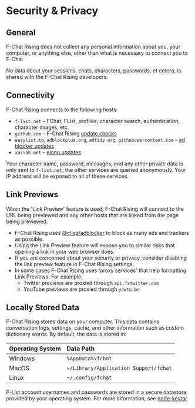 # Security & Privacy

## General
F-Chat Rising does not collect any personal information about you, your computer, or anything else, other than what is necessary to connect you to F-Chat.

No data about your sessions, chats, characters, passwords, et cetera, is shared with the F-Chat Rising developers.

## Connectivity
F-Chat Rising connects to the following hosts:

  * `f-list.net` – FChat, FList, profiles, character search, authentication, character images, etc.
  * `github.com` – F-Chat Rising [update checks](./electron/pack.js)
  * `easylist.to`, `adblockplus.org`, `adtidy.org`, `githubusercontent.com` – [ad blocker updates](./electron/blocker/blocker.ts)
  * `xariah.net` – [eicon updates](./learn/eicon/updater.ts)

Your character name, password, messages, and any other private data is only sent to `f-list.net`; the other services are queried anonymously.
Your IP address will be exposed to all of these services.

## Link Previews
When the 'Link Preview' feature is used, F-Chat Rising will connect to the URL being previewed and any other hosts that are linked from the page being previewed.

* F-Chat Rising uses [@cliqz/adblocker](https://github.com/ghostery/adblocker) to block as many ads and trackers as possible.
* Using the Link Preview feature will expose you to similar risks that opening a link in your web browser does.
* If you are concerned about your security or privacy, consider disabling the link preview feature in F-Chat Rising settings.
* In some cases F-Chat Rising uses 'proxy services' that help formatting Link Previews. For example:
  * Twitter previews are proxied through `api.fxtwitter.com`
  * YouTube previews are proxied through `yewtu.be`

## Locally Stored Data
F-Chat Rising stores data on your computer. This data contains conversation logs, settings, cache, and other
information such as custom dictionary words. By default, the data is stored in:

| **Operating System** | **Data Path**                         |
|:---------------------|:--------------------------------------|
| Windows              | `%AppData%\fchat`                     |
| MacOS                | `~/Library/Application Support/fchat` |
| Linux                | `~/.config/fchat`                     |

F-List account usernames and passwords are stored in a secure datastore provided by your operating system. For more information, see [node-keytar](https://github.com/atom/node-keytar).
